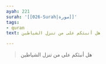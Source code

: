 ```yaml
---
ayah: 221
surah: '[[026-Surah|سورة]]'
tags:
- quran
text: هل أنبئكم على من تنزل الشياطين

---
```

> هل أنبئكم على من تنزل الشياطين
